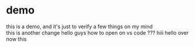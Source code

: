 # demo
this is a demo,
and it's just to verify a few things on my mind<br>
this is another change
hello guys
how to open on vs code 
???
hiii hello over now this
